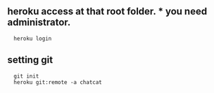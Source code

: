 ## heroku access at that root folder. * you need administrator.
```
  heroku login
```
## setting git
```
  git init
  heroku git:remote -a chatcat
```
